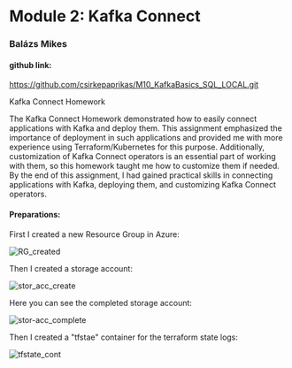 # Module 2: Kafka Connect
### Balázs Mikes

#### github link:
https://github.com/csirkepaprikas/M10_KafkaBasics_SQL_LOCAL.git

Kafka Connect Homework

The Kafka Connect Homework demonstrated how to easily connect applications with Kafka and deploy them. This assignment emphasized the importance of deployment in such applications and provided me with more experience using Terraform/Kubernetes for this purpose.
Additionally, customization of Kafka Connect operators is an essential part of working with them, so this homework taught me how to customize them if needed.
By the end of this assignment, I had gained practical skills in connecting applications with Kafka, deploying them, and customizing Kafka Connect operators.

#### Preparations:

First I created a new Resource Group in Azure:

![RG_created](https://github.com/user-attachments/assets/1e2fa280-4fd5-46c0-bfa9-028fe5468f88)

Then I created a storage account:

![stor_acc_create](https://github.com/user-attachments/assets/b20e07e8-f394-4650-a401-409d0cb67701)

Here you can see the completed storage account:

![stor-acc_complete](https://github.com/user-attachments/assets/f3f40e68-eb77-4f43-9663-da45dcd1c78e)

Then I created a "tfstae" container for the terraform state logs:

![tfstate_cont](https://github.com/user-attachments/assets/42d24f9f-f3e9-4983-818e-ac93e83b9482)





